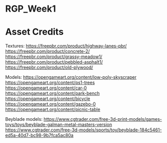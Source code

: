# RGP_Week1


# Asset Credits

Textures:
https://freepbr.com/product/highway-lanes-pbr/
https://freepbr.com/product/concrete-2/
https://freepbr.com/product/grassy-meadow1/
https://freepbr.com/product/pebbled-asphalt1/
https://freepbr.com/product/old-plywood/

Models:
https://opengameart.org/content/low-poly-skyscraper
https://opengameart.org/content/ps1-trees
https://opengameart.org/content/car-0
https://opengameart.org/content/park-bench
https://opengameart.org/content/bicycle
https://opengameart.org/content/gazebo-0
https://opengameart.org/content/picnic-table

Beyblade models:
https://www.cgtrader.com/free-3d-print-models/games-toys/toys/beyblade-galman-metal-masters-version
https://www.cgtrader.com/free-3d-models/sports/toy/beyblade-184c5461-ed5a-40d7-bc98-9b7fca5ac80a
